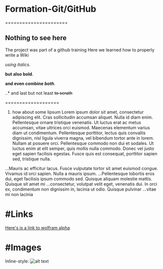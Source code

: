 # Formation-Git/GitHub 
======================

<!-- Je me permet de rajouter un commentaire, ton read me est excellent -->

## Nothing to see here

The project was part of a github training
Here we learned how to properly write a Wiki

 _using italics_.
 
 __but also bold__.
 
 **and even combine _both_**.
 
..* and last but not least ~~to scrath~~

===================
1. how about some lipsum
Lorem ipsum dolor sit amet, consectetur adipiscing elit. Cras sollicitudin accumsan aliquet. Nulla id diam enim. Pellentesque ornare tristique venenatis. Ut luctus erat ac metus accumsan, vitae ultrices orci euismod. Maecenas elementum varius diam ut condimentum. Pellentesque porttitor, lectus quis convallis dignissim, nisl ligula viverra magna, vel bibendum tortor ante in lorem. Nullam at posuere orci. Pellentesque commodo non dui et sodales. Ut luctus enim at elit semper, quis mollis nulla commodo. Donec vel justo eget sapien facilisis egestas. Fusce quis est consequat, porttitor sapien sed, tristique nulla. 

...Mauris ac efficitur lacus. Fusce vulputate tortor sit amet euismod congue. Vivamus id orci sapien. Nulla a mauris ipsum. ...Pellentesque lobortis eros dui, eget facilisis ipsum commodo sed. Quisque aliquam molestie mattis. Quisque sit amet mi ...consectetur, volutpat velit eget, venenatis dui. In orci ex, condimentum non dignissim in, lacinia ut odio. Quisque pulvinar ...vitae mi non lacinia

#Links 
========

[Here's is a link to wolfram alpha](https://www.wolframalpha.com/)

#Images
========

Inline-style: 
![alt text](https://assets-cdn.github.com/images/modules/logos_page/GitHub-Mark.png "Logo Title Text 1")
